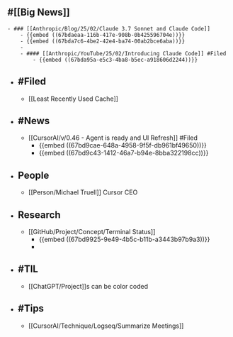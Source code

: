 ## #[[Big News]]
	- ### [[Anthropic/Blog/25/02/Claude 3.7 Sonnet and Claude Code]]
		- {{embed ((67bdaeaa-116b-417e-908b-0b425596704e))}}
		- {{embed ((67bda7c6-4be2-42e4-ba74-00ab2bce6aba))}}
		-
		- #### [[Anthropic/YouTube/25/02/Introducing Claude Code]] #Filed
			- {{embed ((67bda95a-e5c3-4ba8-b5ec-a918606d2244))}}
- ## #Filed
	- [[Least Recently Used Cache]]
- ## #News
	- [[CursorAI/v/0.46 - Agent is ready and UI Refresh]] #Filed
		- {{embed ((67bd9cae-648a-4958-9f5f-db961bf49650))}}
		- {{embed ((67bd9c43-1412-46a7-b94e-8bba322198cc))}}
- ## People
	- [[Person/Michael Truell]] Cursor CEO
- ## Research
	- [[GitHub/Project/Concept/Terminal Status]]
		- {{embed ((67bd9925-9e49-4b5c-b11b-a3443b97b9a3))}}
		-
- ## #TIL
	- [[ChatGPT/Project]]s can be color coded
- ## #Tips
	- [[CursorAI/Technique/Logseq/Summarize Meetings]]